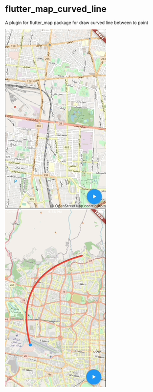 # flutter_map_curved_line

A plugin for flutter_map package for draw curved line between to point


![](gif1.gif)![](gif2.gif)
